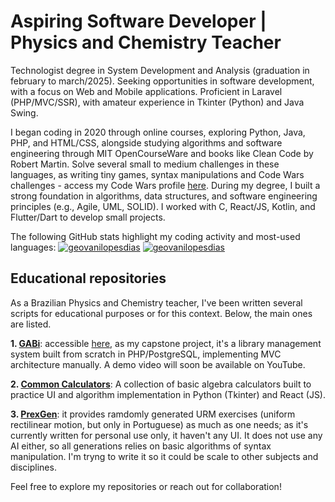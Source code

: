 # Aspiring Software Developer | Physics and Chemistry Teacher

Technologist degree in System Development and Analysis (graduation in february to march/2025). Seeking opportunities in software development, with a focus on Web and Mobile applications. Proficient in Laravel (PHP/MVC/SSR), with amateur experience in Tkinter (Python) and Java Swing.

I began coding in 2020 through online courses, exploring Python, Java, PHP, and HTML/CSS, alongside studying algorithms and software engineering through MIT OpenCourseWare and books like Clean Code by Robert Martin. Solve several small to medium challenges in these languages, as writing tiny games, syntax manipulations and Code Wars challenges - access my Code Wars profile [here](https://www.codewars.com/users/Gheowin). During my degree, I built a strong foundation in algorithms, data structures, and software engineering principles (e.g., Agile, UML, SOLID). I worked with C, React/JS, Kotlin, and Flutter/Dart to develop small projects. 

The following GitHub stats highlight my coding activity and most-used languages:
[![geovanilopesdias](https://github-readme-stats.vercel.app/api?username=geovanilopesdias&theme=dark)](https://github.com/geovanilopesdias/)
[![geovanilopesdias](https://github-readme-stats.vercel.app/api/top-langs/?username=geovanilopesdias&hide=html&layout=compact&theme=dark)](https://github.com/geovanilopesdias/)

## Educational repositories
As a Brazilian Physics and Chemistry teacher, I've been written several scripts for educational purposes or for this context. Below, the main ones are listed.

**1. [GABi](https://github.com/geovanilopesdias/GABi_PTDS)**: accessible [here](https://gabiptds-production.up.railway.app/src/views/pages/login.php), as my capstone project, it's a library management system built from scratch in PHP/PostgreSQL, implementing MVC architecture manually. A demo video will soon be available on YouTube.

**2. [Common Calculators](https://github.com/geovanilopesdias/common_calculators)**: A collection of basic algebra calculators built to practice UI and algorithm implementation in Python (Tkinter) and React (JS).

**3. [PrexGen](https://github.com/geovanilopesdias/urm_exercise_generator)**: it provides ramdomly generated URM exercises (uniform rectilinear motion, but only in Portuguese) as much as one needs; as it's currently written for personal use only, it haven't any UI. It does not use any AI either, so all generations relies on basic algorithms of syntax manipulation. I'm tryng to write it so it could be scale to other subjects and disciplines.

Feel free to explore my repositories or reach out for collaboration!
